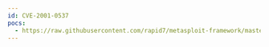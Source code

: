 ```yaml
---
id: CVE-2001-0537
pocs:
  - https://raw.githubusercontent.com/rapid7/metasploit-framework/master/modules/auxiliary/scanner/http/cisco_ios_auth_bypass.rb
---
```

